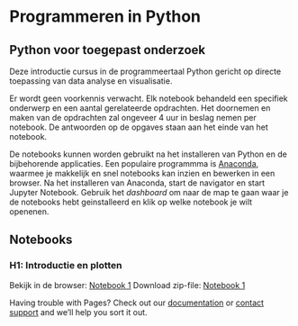 # Programmeren in Python

## Python voor toegepast onderzoek

Deze introductie cursus in de programmeertaal Python gericht op directe toepassing van data analyse en visualisatie.

Er wordt geen voorkennis verwacht. Elk notebook behandeld een specifiek onderwerp en een aantal gerelateerde opdrachten. Het doornemen en maken van de opdrachten zal ongeveer 4 uur in beslag nemen per notebook. De antwoorden op de opgaves staan aan het einde van het notebook. 

De notebooks kunnen worden gebruikt na het installeren van Python en de bijbehorende applicaties. Een populaire programmma is [Anaconda](https://www.anaconda.com/), waarmee je makkelijk en snel notebooks kan inzien en bewerken in een browser. Na het installeren van Anaconda, start de navigator en start Jupyter Notebook. Gebruik het _dashboard_ om naar de map te gaan waar je de notebooks hebt geinstalleerd en klik op welke notebook je wilt openenen.

## Notebooks

### H1: Introductie en plotten
Bekijk in de browser: [Notebook 1](http://nbviewer.org/github/mmgalis/programmeren_in_python/blob/main/H1%3A%20Introductie%20en%20plotten/notebook1nl_sol.ipynb)
Download zip-file: <a href="notebook1/notebook1.zip">Notebook 1</a>


Having trouble with Pages? Check out our [documentation](https://docs.github.com/categories/github-pages-basics/) or [contact support](https://support.github.com/contact) and we’ll help you sort it out.
